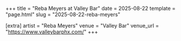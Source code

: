 +++
title = "Reba Meyers at Valley Bar"
date = 2025-08-22
template = "page.html"
slug = "2025-08-22-reba-meyers"

[extra]
artist = "Reba Meyers"
venue = "Valley Bar"
venue_url = "https://www.valleybarphx.com/"
+++
